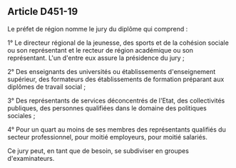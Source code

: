 ## Article D451-19

Le préfet de région nomme le jury du diplôme qui comprend :

1° Le directeur régional de la jeunesse, des sports et de la cohésion sociale ou son représentant et le recteur
de région académique ou son représentant. L'un d'entre eux assure la présidence du jury ;

2° Des enseignants des universités ou établissements d'enseignement supérieur, des formateurs des
établissements de formation préparant aux diplômes de travail social ;

3° Des représentants de services déconcentrés de l'Etat, des collectivités publiques, des personnes qualifiées
dans le domaine des politiques sociales ;


4° Pour un quart au moins de ses membres des représentants qualifiés du secteur professionnel, pour moitié
employeurs, pour moitié salariés.

Ce jury peut, en tant que de besoin, se subdiviser en groupes d'examinateurs.

